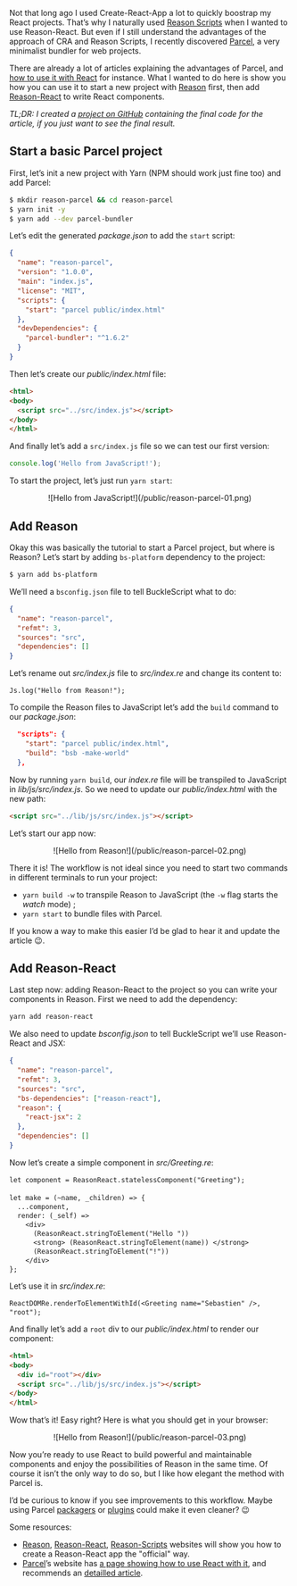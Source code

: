 Not that long ago I used Create-React-App a lot to quickly boostrap my React
projects. That’s why I naturally used
[Reason Scripts](https://github.com/reasonml-community/reason-scripts) when I
wanted to use Reason-React. But even if I still understand the advantages of the
approach of CRA and Reason Scripts, I recently discovered
[Parcel](https://parceljs.org/), a very minimalist bundler for web projects.

There are already a lot of articles explaining the advantages of Parcel, and
[how to use it with React](http://blog.jakoblind.no/react-parcel/) for instance.
What I wanted to do here is show you how you can use it to start a new project
with [Reason](https://reasonml.github.io/) first, then add
[Reason-React](https://github.com/reasonml/reason-react) to write React
components.

<!--readmore-->

_TL;DR: I created a
[project on GitHub](https://github.com/scastiel/parcel-reason-react) containing
the final code for the article, if you just want to see the final result._

## Start a basic Parcel project

First, let’s init a new project with Yarn (NPM should work just fine too) and
add Parcel:

```bash
$ mkdir reason-parcel && cd reason-parcel
$ yarn init -y
$ yarn add --dev parcel-bundler
```

Let’s edit the generated _package.json_ to add the `start` script:

```json
{
  "name": "reason-parcel",
  "version": "1.0.0",
  "main": "index.js",
  "license": "MIT",
  "scripts": {
    "start": "parcel public/index.html"
  },
  "devDependencies": {
    "parcel-bundler": "^1.6.2"
  }
}
```

Then let’s create our _public/index.html_ file:

```html
<html>
<body>
  <script src="../src/index.js"></script>
</body>
</html>
```

And finally let’s add a `src/index.js` file so we can test our first version:

```js
console.log('Hello from JavaScript!');
```

To start the project, let’s just run `yarn start`:

<center>![Hello from JavaScript!](/public/reason-parcel-01.png)</center>

## Add Reason

Okay this was basically the tutorial to start a Parcel project, but where is
Reason? Let’s start by adding `bs-platform` dependency to the project:

```bash
$ yarn add bs-platform
```

We’ll need a `bsconfig.json` file to tell BuckleScript what to do:

```json
{
  "name": "reason-parcel",
  "refmt": 3,
  "sources": "src",
  "dependencies": []
}
```

Let’s rename out _src/index.js_ file to _src/index.re_ and change its content
to:

```reason
Js.log("Hello from Reason!");
```

To compile the Reason files to JavaScript let’s add the `build` command to our
_package.json_:

```json
  "scripts": {
    "start": "parcel public/index.html",
    "build": "bsb -make-world"
  },
```

Now by running `yarn build`, our _index.re_ file will be transpiled to
JavaScript in _lib/js/src/index.js_. So we need to update our
_public/index.html_ with the new path:

```html
<script src="../lib/js/src/index.js"></script>
```

Let’s start our app now:

<center>![Hello from Reason!](/public/reason-parcel-02.png)</center>

There it is! The workflow is not ideal since you need to start two commands in
different terminals to run your project:

* `yarn build -w` to transpile Reason to JavaScript (the `-w` flag starts the
  _watch_ mode) ;
* `yarn start` to bundle files with Parcel.

If you know a way to make this easier I’d be glad to hear it and update the
article 😉.

## Add Reason-React

Last step now: adding Reason-React to the project so you can write your
components in Reason. First we need to add the dependency:

```bash
yarn add reason-react
```

We also need to update _bsconfig.json_ to tell BuckleScript we’ll use
Reason-React and JSX:

```json
{
  "name": "reason-parcel",
  "refmt": 3,
  "sources": "src",
  "bs-dependencies": ["reason-react"],
  "reason": {
    "react-jsx": 2
  },
  "dependencies": []
}
```

Now let’s create a simple component in _src/Greeting.re_:

```reason
let component = ReasonReact.statelessComponent("Greeting");

let make = (~name, _children) => {
  ...component,
  render: (_self) =>
    <div>
      (ReasonReact.stringToElement("Hello "))
      <strong> (ReasonReact.stringToElement(name)) </strong>
      (ReasonReact.stringToElement("!"))
    </div>
};
```

Let’s use it in _src/index.re_:

```reason
ReactDOMRe.renderToElementWithId(<Greeting name="Sebastien" />, "root");
```

And finally let’s add a `root` div to our _public/index.html_ to render our
component:

```html
<html>
<body>
  <div id="root"></div>
  <script src="../lib/js/src/index.js"></script>
</body>
</html>
```

Wow that’s it! Easy right? Here is what you should get in your browser:

<center>![Hello from Reason!](/public/reason-parcel-03.png)</center>

Now you’re ready to use React to build powerful and maintainable components and
enjoy the possibilities of Reason in the same time. Of course it isn’t the only
way to do so, but I like how elegant the method with Parcel is.

I’d be curious to know if you see improvements to this workflow. Maybe using
Parcel [packagers](https://parceljs.org/packagers.html) or
[plugins](https://parceljs.org/plugins.html) could make it even cleaner? 😉

Some resources:

* [Reason](https://reasonml.github.io),
  [Reason-React](https://reasonml.github.io/reason-react/),
  [Reason-Scripts](https://github.com/reasonml-community/reason-scripts)
  websites will show you how to create a Reason-React app the "official" way.
* [Parcel](https://parceljs.org)’s website has
  [a page showing how to use React with it](https://parceljs.org/recipes.html),
  and recommends an [detailled article](http://blog.jakoblind.no/react-parcel/).
